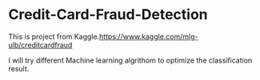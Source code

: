 # Credit-Card-Fraud-Detection
This is project from Kaggle.https://www.kaggle.com/mlg-ulb/creditcardfraud

I will try different Machine learning algrithom to optimize the classification result.
